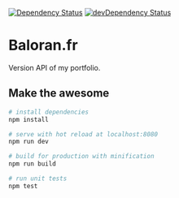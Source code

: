 [![Dependency Status](https://david-dm.org/baloran/vAPI.svg?style=flat)](https://david-dm.org/baloran/vAPI)
[![devDependency Status](https://david-dm.org/baloran/vAPI/dev-status.svg?style=flat)](https://david-dm.org/baloran/vAPI#info=devDependencies)

# Baloran.fr

Version API of my portfolio.

## Make the awesome

``` bash
# install dependencies
npm install

# serve with hot reload at localhost:8080
npm run dev

# build for production with minification
npm run build

# run unit tests
npm test
```
